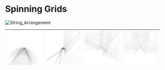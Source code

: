 # Spinning Grids
![String_Arrangement](https://github.com/SamIngersoll/Processing-46-Days/blob/master/p_2015_06_02_gridSpinner/gridSpinner.gif)

|![String_Arrangement](https://github.com/SamIngersoll/Processing-46-Days/blob/master/p_2015_06_02_gridSpinner/gridSpinner_021.png)|![String_Arrangement](https://github.com/SamIngersoll/Processing-46-Days/blob/master/p_2015_06_02_gridSpinner/gridSpinner_385.png)|![String_Arrangement](https://github.com/SamIngersoll/Processing-46-Days/blob/master/p_2015_06_02_gridSpinner/gridSpinner_318.png)|![String_Arrangement](https://github.com/SamIngersoll/Processing-46-Days/blob/master/p_2015_06_02_gridSpinner/gridSpinner_286.png)|
|-------------------------|-------------------------|-------------------------|-------------------------|
